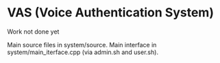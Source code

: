 # VAS (Voice Authentication System)

Work not done yet

Main source files in system/source.
Main interface in system/main_iterface.cpp (via admin.sh and user.sh).
